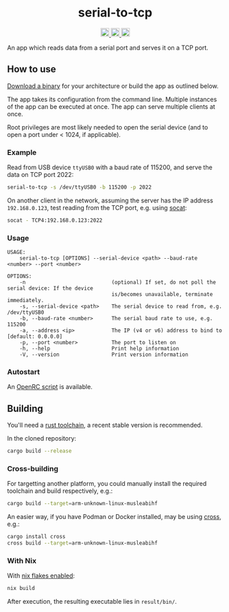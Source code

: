 <h1 align="center">serial-to-tcp</h1>

<p align="center">
<a href="https://github.com/etienne-k/serial-to-tcp">
<img alt="repository" src="https://img.shields.io/badge/repository-serial--to--tcp-8da0cb?style=for-the-badge&logo=github" height="20"/>
</a>

<a href="https://github.com/etienne-k/serial-to-tcp/actions">
<img alt="build" src="https://img.shields.io/github/actions/workflow/status/etienne-k/serial-to-tcp/rust.yml?style=for-the-badge&logo=github" height="20"/>
</a>

<a href="https://github.com/etienne-k/serial-to-tcp/blob/main/LICENSE">
<img alt="license" src="https://img.shields.io/github/license/etienne-k/serial-to-tcp?style=for-the-badge&logo=github&color=blue" height="20"/>
</a>
</p>

An app which reads data from a serial port and serves it on a TCP port.

## How to use

[Download a binary](https://github.com/etienne-k/serial-to-tcp/releases) for your architecture or build the app as outlined below.

The app takes its configuration from the command line. Multiple instances of the app can be executed at once. The app can serve multiple clients at once.

Root privileges are most likely needed to open the serial device (and to open a port under < 1024, if applicable).

### Example

Read from USB device `ttyUSB0` with a baud rate of 115200, and serve the data on TCP port 2022:

```bash
serial-to-tcp -s /dev/ttyUSB0 -b 115200 -p 2022
```

On another client in the network, assuming the server has the IP address `192.168.0.123`, test reading from the TCP port, e.g. using [socat](http://www.dest-unreach.org/socat/):

```bash
socat - TCP4:192.168.0.123:2022
```

### Usage

```
USAGE:
    serial-to-tcp [OPTIONS] --serial-device <path> --baud-rate <number> --port <number>

OPTIONS:
    -n                            (optional) If set, do not poll the serial device: If the device
                                  is/becomes unavailable, terminate immediately.
    -s, --serial-device <path>    The serial device to read from, e.g. /dev/ttyUSB0
    -b, --baud-rate <number>      The serial baud rate to use, e.g. 115200
    -a, --address <ip>            The IP (v4 or v6) address to bind to [default: 0.0.0.0]
    -p, --port <number>           The port to listen on
    -h, --help                    Print help information
    -V, --version                 Print version information
```

### Autostart

An [OpenRC script](https://github.com/etienne-k/serial-to-tcp/tree/main/etc/init.d) is available.

## Building

You'll need a [rust toolchain](https://rustup.rs), a recent stable version is recommended.

In the cloned repository:

```bash
cargo build --release
```

### Cross-building

For targetting another platform, you could manually install the required toolchain and build respectively, e.g.:

```bash
cargo build --target=arm-unknown-linux-musleabihf
```

An easier way, if you have Podman or Docker installed, may be using [cross](https://github.com/cross-rs/cross), e.g.:

```bash
cargo install cross
cross build --target=arm-unknown-linux-musleabihf
```

### With Nix

With [nix flakes enabled](https://nixos.wiki/wiki/Flakes#Enable_flakes):

```bash
nix build
```

After execution, the resulting executable lies in `result/bin/`.
